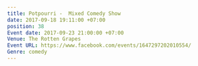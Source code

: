 ```yaml
---
title: Potpourri -  Mixed Comedy Show
date: 2017-09-18 19:11:00 +07:00
position: 38
Event date: 2017-09-23 21:00:00 +07:00
Venue: The Rotten Grapes
Event URL: https://www.facebook.com/events/1647297202010554/
Genre: comedy
---
```


